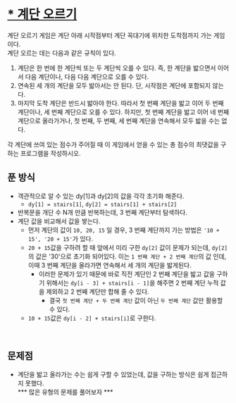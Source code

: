 # [* 계단 오르기](https://github.com/malvr00/Java-algorithm/blob/master/lecture2/stap9/stap9-3/src/Main.java)
계단 오르기 게임은 계단 아래 시작점부터 계단 꼭대기에 위치한 도착점까지 가는 게임이다.<br/>
계단 오르는 데는 다음과 같은 규칙이 있다.

1. 계단은 한 번에 한 계단씩 또는 두 계단씩 오를 수 있다. 즉, 한 계단을 밟으면서 이어서 다음 계단이나, 다음 다음 계단으로 오를 수 있다.
2. 연속된 세 개의 계단을 모두 밟아서는 안 된다. 단, 시작점은 계단에 포함되지 않는다.
3. 마지막 도착 계단은 반드시 밟아야 한다.
따라서 첫 번째 계단을 밟고 이어 두 번째 계단이나, 세 번째 계단으로 오를 수 있다. 하지만, 첫 번째 계단을 밟고 이어 네 번째 계단으로 올라가거나, 첫 번째, 두 번째, 세 번째 계단을 연속해서 모두 밟을 수는 없다.

각 계단에 쓰여 있는 점수가 주어질 때 이 게임에서 얻을 수 있는 총 점수의 최댓값을 구하는 프로그램을 작성하시오.
<br/>

## 푼 방식
- 객관적으로 알 수 있는 dy[1]과 dy[2]의 값을 각각 초기화 해준다.
  - `dy[1] = stairs[1]`, `dy[2] = stairs[1] + stairs[2]` 
- 반복문을 개단 수 N개 만큼 반복하는데, 3 번째 계단부터 탐색하다.
- 계단 값을 비교해서 값을 쌓는다.
  - 먼저 계단의 값이 `10, 20, 15` 일 경우, 3 번째 계단까지 가는 방법은 `'10 + 15', '20 + 15'`가 있다.
  - `20 + 15`값을 구하려 할 때 앞에서 미리 구한 `dy[2]` 값이 문제가 되는데, `dy[2]`의 값은 '30'으로 초기화 되어있다. 이는 `1 번째 계단 + 2 번째 계단`의 값 인데, 이때 3 번째 계단을 올라가면 연속해서 세 개의 계단을 밟게된다.
    - 이러한 문제가 있기 때문에 바로 직전 계단인 2 번째 계단을 밟고 값을 구하기 위해서는 `dy[i - 3] + stairs[i - 1]`을 해주면 2 번째 계단 누적 값을 제외하고 2 번째 계단만 합해 줄 수 있다.
      - 결국 `첫 번째 계단 + 두 번째 계단` 값이 아닌 `두 번째 계단` 값만 활용할 수 있다.
  - `10 + 15`값은 `dy[i - 2] + stairs[i]`로 구한다.
<br/>

## 문제점
- 계단을 밟고 올라가는 수는 쉽게 구할 수 있었는데, 값을 구하는 방식은 쉽게 접근하지 못했다.<br/>
*** 많은 유형의 문제를 풀어보자 ***